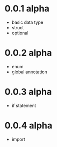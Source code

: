 # 0.0.1 alpha
- basic data type
- struct
- optional

# 0.0.2 alpha
- enum
- global annotation

# 0.0.3 alpha
- if statement

# 0.0.4 alpha
- import
